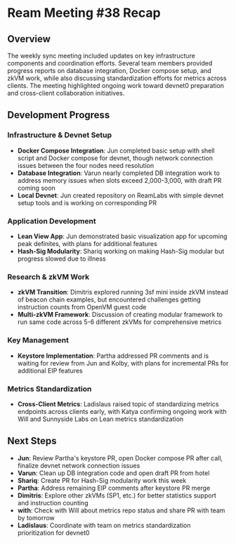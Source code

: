 # Ream Meeting #38 Recap

## Overview

The weekly sync meeting included updates on key infrastructure components and coordination efforts. Several team members provided progress reports on database integration, Docker compose setup, and zkVM work, while also discussing standardization efforts for metrics across clients. The meeting highlighted ongoing work toward devnet0 preparation and cross-client collaboration initiatives.

## Development Progress

### Infrastructure & Devnet Setup

- **Docker Compose Integration**: Jun completed basic setup with shell script and Docker compose for devnet, though network connection issues between the four nodes need resolution
- **Database Integration**: Varun nearly completed DB integration work to address memory issues when slots exceed 2,000-3,000, with draft PR coming soon
- **Local Devnet**: Jun created repository on ReamLabs with simple devnet setup tools and is working on corresponding PR

### Application Development

- **Lean View App**: Jun demonstrated basic visualization app for upcoming peak definites, with plans for additional features
- **Hash-Sig Modularity**: Shariq working on making Hash-Sig modular but progress slowed due to illness

### Research & zkVM Work

- **zkVM Transition**: Dimitris explored running 3sf mini inside zkVM instead of beacon chain examples, but encountered challenges getting instruction counts from OpenVM guest code
- **Multi-zkVM Framework**: Discussion of creating modular framework to run same code across 5-6 different zkVMs for comprehensive metrics

### Key Management

- **Keystore Implementation**: Partha addressed PR comments and is waiting for review from Jun and Kolby, with plans for incremental PRs for additional EIP features

### Metrics Standardization

- **Cross-Client Metrics**: Ladislaus raised topic of standardizing metrics endpoints across clients early, with Katya confirming ongoing work with Will and Sunnyside Labs on Lean metrics standardization

## Next Steps

- **Jun**: Review Partha's keystore PR, open Docker compose PR after call, finalize devnet network connection issues
- **Varun**: Clean up DB integration code and open draft PR from hotel
- **Shariq**: Create PR for Hash-Sig modularity work this week
- **Partha**: Address remaining EIP comments after keystore PR merge
- **Dimitris**: Explore other zkVMs (SP1, etc.) for better statistics support and instruction counting
- **with**: Check with Will about metrics repo status and share PR with team by tomorrow
- **Ladislaus**: Coordinate with team on metrics standardization prioritization for devnet0
